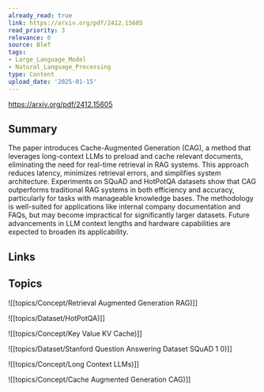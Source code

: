 ```yaml
---
already_read: true
link: https://arxiv.org/pdf/2412.15605
read_priority: 3
relevance: 0
source: Blef
tags:
- Large_Language_Model
- Natural_Language_Processing
type: Content
upload_date: '2025-01-15'
---
```


https://arxiv.org/pdf/2412.15605
## Summary

The paper introduces Cache-Augmented Generation (CAG), a method that leverages long-context LLMs to preload and cache relevant documents, eliminating the need for real-time retrieval in RAG systems. This approach reduces latency, minimizes retrieval errors, and simplifies system architecture. Experiments on SQuAD and HotPotQA datasets show that CAG outperforms traditional RAG systems in both efficiency and accuracy, particularly for tasks with manageable knowledge bases. The methodology is well-suited for applications like internal company documentation and FAQs, but may become impractical for significantly larger datasets. Future advancements in LLM context lengths and hardware capabilities are expected to broaden its applicability.
## Links


## Topics

![[topics/Concept/Retrieval Augmented Generation RAG)]]

![[topics/Dataset/HotPotQA)]]

![[topics/Concept/Key Value KV Cache)]]

![[topics/Dataset/Stanford Question Answering Dataset SQuAD 1 0)]]

![[topics/Concept/Long Context LLMs)]]

![[topics/Concept/Cache Augmented Generation CAG)]]
